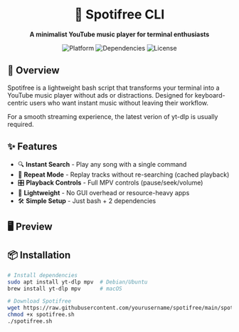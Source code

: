 <h1 align="center">🎵 Spotifree CLI</h1>
<p align="center">
  <strong>A minimalist YouTube music player for terminal enthusiasts</strong>
</p>

<div align="center">
  <img src="https://img.shields.io/badge/Platform-Linux%20%7C%20macOS%20%7C%20WSL-blue" alt="Platform">
  <img src="https://img.shields.io/badge/Dependencies-yt--dlp%20%7C%20mpv-green" alt="Dependencies">
  <img src="https://img.shields.io/badge/License-MIT-yellow" alt="License">
</div>

## 📖 Overview

Spotifree is a lightweight bash script that transforms your terminal into a YouTube music player without ads or distractions. Designed for keyboard-centric users who want instant music without leaving their workflow. 

For a smooth streaming experience, the latest verion of yt-dlp is usually required.


## ✨ Features

- 🔍 **Instant Search** - Play any song with a single command
- 🔁 **Repeat Mode** - Replay tracks without re-searching (cached playback)
- 🎛️ **Playback Controls** - Full MPV controls (pause/seek/volume)
- 🚀 **Lightweight** - No GUI overhead or resource-heavy apps
- 🛠️ **Simple Setup** - Just bash + 2 dependencies

## 🖥️ Preview

## 📦 Installation

```bash
# Install dependencies
sudo apt install yt-dlp mpv  # Debian/Ubuntu
brew install yt-dlp mpv      # macOS

# Download Spotifree
wget https://raw.githubusercontent.com/yourusername/spotifree/main/spotifree.sh
chmod +x spotifree.sh
./spotifree.sh
